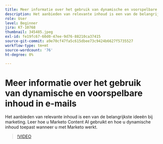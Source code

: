 ```yaml
---
title: Meer informatie over het gebruik van dynamische en voorspelbare inhoud in e-mails
description: Het aanbieden van relevante inhoud is een van de belangrijkste ideeën bij marketing. Leer hoe u Marketo Content AI gebruikt en hoe u dynamische inhoud toepast wanneer u met Marketo werkt.
role: User
level: Beginner
jira: KT-10768
thumbnail: 345485.jpeg
exl-id: fe19fc67-60d0-47ee-9d76-88210ca37415
source-git-commit: a9e70cf47fa5c615dbee73c9424b6627f5735527
workflow-type: tm+mt
source-wordcount: '76'
ht-degree: 0%

---
```


# Meer informatie over het gebruik van dynamische en voorspelbare inhoud in e-mails

Het aanbieden van relevante inhoud is een van de belangrijkste ideeën bij marketing. Leer hoe u Marketo Content AI gebruikt en hoe u dynamische inhoud toepast wanneer u met Marketo werkt.

>[!VIDEO](https://video.tv.adobe.com/v/345485/?quality=12&learn=on)
